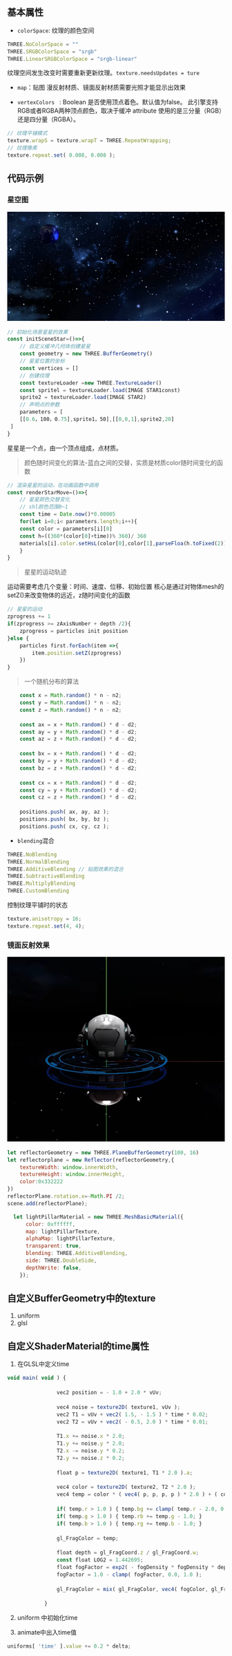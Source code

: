 ## 基本属性

- `colorSpace`: 纹理的颜色空间
```js
THREE.NoColorSpace = ""
THREE.SRGBColorSpace = "srgb"
THREE.LinearSRGBColorSpace = "srgb-linear"
```
纹理空间发生改变时需要重新更新纹理。`texture.needsUpdates = ture`

- `map`：贴图
漫反射材质、镜面反射材质需要光照才能显示出效果

- `vertexColors ` : Boolean
是否使用顶点着色。默认值为false。 此引擎支持RGB或者RGBA两种顶点颜色，取决于缓冲 attribute 使用的是三分量（RGB）还是四分量（RGBA）。

```js
// 纹理平铺模式
texture.wrapS = texture.wrapT = THREE.RepeatWrapping;
// 纹理像素
texture.repeat.set( 0.008, 0.008 );
```
## 代码示例
### 星空图
![angular-question3](../../static/images/texture_starts.png ':size=800')

```js
// 初始化场景星星的效果
const initSceneStar=()=>{
    // 自定义缓冲几何体创建星星
    const geometry = new THREE.BufferGeometry()
    // 星星位置的坐标
    const vertices = []
    // 创建纹理
    const textureLoader =new THREE.TextureLoader()
    const spritel = textureLoader.load(IMAGE STAR1const)
    sprite2 = textureLoader.load(IMAGE STAR2)
    // 声明点的参数
    parameters = [
    [[0.6，100，0.75],sprite1，50],[[0,0,1],sprite2,20]
 ]
}
```
星星是一个点，由一个顶点组成，点材质。

> 颜色随时间变化的算法-蓝白之间的交替，实质是材质color随时间变化的函数

```js
// 渲染星星的运动，在动画函数中调用
const renderStarMove=()=>{
    // 星星颜色交替变化
    // shl颜色范围0~1
    const time = Date.now()*0.00005
    for(let i=0;i< parameters.length;i++){
    const color = parameters[i][0]
    const h=((360*(color[0]+time))% 360)/ 360
    materials[i].color.setHsL(color[0],color[1],parseFloa(h.toFixed(2)))
    }
}
```

> 星星的运动轨迹

运动需要考虑几个变量：时间、速度、位移、初始位置
核心是通过对物体mesh的setZ()来改变物体的远近，z随时间变化的函数

```js
// 星星的运动
zprogress += 1
if(zprogress >= zAxisNumber + depth /2){
    zprogress = particles init position
}else {
    particles first.forEach(item =>{
        item.position.setZ(zprogress)
    })
}
```


> 一个随机分布的算法
```js
    const x = Math.random() * n - n2;
    const y = Math.random() * n - n2;
    const z = Math.random() * n - n2;

    const ax = x + Math.random() * d - d2;
    const ay = y + Math.random() * d - d2;
    const az = z + Math.random() * d - d2;

    const bx = x + Math.random() * d - d2;
    const by = y + Math.random() * d - d2;
    const bz = z + Math.random() * d - d2;

    const cx = x + Math.random() * d - d2;
    const cy = y + Math.random() * d - d2;
    const cz = z + Math.random() * d - d2;

    positions.push( ax, ay, az );
    positions.push( bx, by, bz );
    positions.push( cx, cy, cz );
```
- `blending`混合
```js
THREE.NoBlending
THREE.NormalBlending
THREE.AdditiveBlending // 贴图效果的混合
THREE.SubtractiveBlending
THREE.MultiplyBlending
THREE.CustomBlending
```

控制纹理平铺时的状态

```js
texture.anisotropy = 16;
texture.repeat.set(4, 4);
```

### 镜面反射效果
![angular-question3](../../static/images/reflector.png ':size=800')

```js
let reflectorGeometry = new THREE.PlaneBufferGeometry(100, 16)
let reflectorplane = new Reflector(reflectorGeometry,{
    textureWidth: window.innerWidth,
    textureHeight: window.innerHeight,
    color:0x332222
})
reflectorPlane.rotation.x=-Math.PI /2;
scene.add(reflectorPlane);
```

```js
  let lightPillarMaterial = new THREE.MeshBasicMaterial({
      color: 0xffffff,
      map: lightPillarTexture,
      alphaMap: lightPillarTexture,
      transparent: true,
      blending: THREE.AdditiveBlending,
      side: THREE.DoubleSide,
      depthWrite: false,
    });
```

## 自定义BufferGeometry中的texture
1. uniform
2. glsl


## 自定义ShaderMaterial的time属性
1. 在GLSL中定义time
```js
void main( void ) {

				vec2 position = - 1.0 + 2.0 * vUv;

				vec4 noise = texture2D( texture1, vUv );
				vec2 T1 = vUv + vec2( 1.5, - 1.5 ) * time * 0.02;
				vec2 T2 = vUv + vec2( - 0.5, 2.0 ) * time * 0.01;

				T1.x += noise.x * 2.0;
				T1.y += noise.y * 2.0;
				T2.x -= noise.y * 0.2;
				T2.y += noise.z * 0.2;

				float p = texture2D( texture1, T1 * 2.0 ).a;

				vec4 color = texture2D( texture2, T2 * 2.0 );
				vec4 temp = color * ( vec4( p, p, p, p ) * 2.0 ) + ( color * color - 0.1 );

				if( temp.r > 1.0 ) { temp.bg += clamp( temp.r - 2.0, 0.0, 100.0 ); }
				if( temp.g > 1.0 ) { temp.rb += temp.g - 1.0; }
				if( temp.b > 1.0 ) { temp.rg += temp.b - 1.0; }

				gl_FragColor = temp;

				float depth = gl_FragCoord.z / gl_FragCoord.w;
				const float LOG2 = 1.442695;
				float fogFactor = exp2( - fogDensity * fogDensity * depth * depth * LOG2 );
				fogFactor = 1.0 - clamp( fogFactor, 0.0, 1.0 );

				gl_FragColor = mix( gl_FragColor, vec4( fogColor, gl_FragColor.w ), fogFactor );

			}

```
2. uniform 中初始化time

3. animate中出入time值

```js
uniforms[ 'time' ].value += 0.2 * delta;
```
